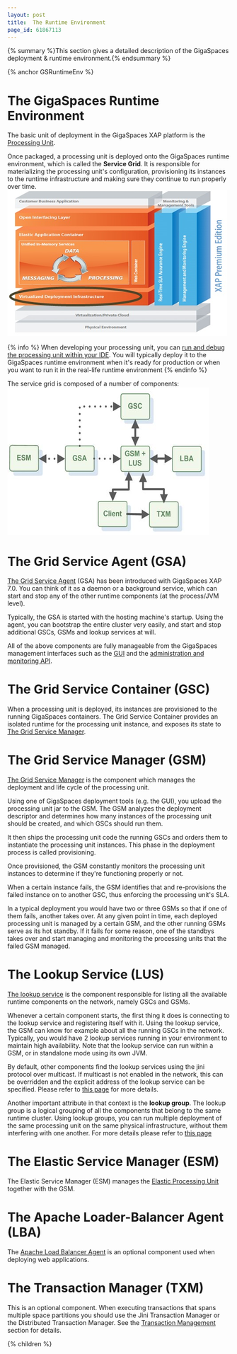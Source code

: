 ```yaml
---
layout: post
title:  The Runtime Environment
page_id: 61867113
---
```


{% summary %}This section gives a detailed description of the GigaSpaces deployment & runtime environment.{% endsummary %}

{% anchor GSRuntimeEnv %}

# The GigaSpaces Runtime Environment

The basic unit of deployment in the GigaSpaces XAP platform is the [Processing Unit](/xap96/packaging-and-deployment.html).

Once packaged, a processing unit is deployed onto the GigaSpaces runtime environment, which is called the **Service Grid**. It is responsible for materializing the processing unit's configuration, provisioning its instances to the runtime infrastructure and making sure they continue to run properly over time.
![archi_deployenv.jpg](/attachment_files/archi_deployenv.jpg)

{% info %}
When developing your processing unit, you can [run and debug the processing unit within your IDE](/xap96/running-and-debugging-within-your-ide.html). You will typically deploy it to the GigaSpaces runtime environment when it's ready for production or when you want to run it in the real-life runtime environment
{% endinfo %}

The service grid is composed of a number of components:
![gs_runtime.jpg](/attachment_files/gs_runtime.jpg)

# The Grid Service Agent (GSA)

[The Grid Service Agent](/xap96/the-grid-service-agent.html) (GSA) has been introduced with GigaSpaces XAP 7.0. You can think of it as a daemon or a background service, which can start and stop any of the other runtime components (at the process/JVM level).

Typically, the GSA is started with the hosting machine's startup. Using the agent, you can bootstrap the entire cluster very easily, and start and stop additional GSCs, GSMs and lookup services at will.

All of the above components are fully manageable from the GigaSpaces management interfaces such as the [GUI](/xap96/graphical-user-interface.html) and the [administration and monitoring API](/xap96/administration-and-monitoring-api.html).

# The Grid Service Container (GSC)

When a processing unit is deployed, its instances are provisioned to the running GigaSpaces containers. The Grid Service Container provides an isolated runtime for the processing unit instance, and exposes its state to [The Grid Service Manager](/xap96/the-grid-service-manager.html).

# The Grid Service Manager (GSM)

[The Grid Service Manager](/xap96/the-grid-service-manager.html) is the component which manages the deployment and life cycle of the processing unit.

Using one of GigaSpaces deployment tools (e.g. the GUI), you upload the processing unit jar to the GSM. The GSM analyzes the deployment descriptor and determines how many instances of the processing unit should be created, and which GSCs should run them.

It then ships the processing unit code the running GSCs and orders them to instantiate the processing unit instances. This phase in the deployment process is called provisioning.

Once provisioned, the GSM constantly monitors the processing unit instances to determine if they're functioning properly or not.

When a certain instance fails, the GSM identifies that and re-provisions the failed instance on to another GSC, thus enforcing the processing unit's SLA.

In a typical deployment you would have two or three GSMs so that if one of them fails, another takes over. At any given point in time, each deployed processing unit is managed by a certain GSM, and the other running GSMs serve as its hot standby. If it fails for some reason, one of the standbys takes over and start managing and monitoring the processing units that the failed GSM managed.

# The Lookup Service (LUS)

[The lookup service](/xap96/the-lookup-service.html) is the component responsible for listing all the available runtime components on the network, namely GSCs and GSMs.

Whenever a certain component starts, the first thing it does is connecting to the lookup service and registering itself with it. Using the lookup service, the GSM can know for example about all the running GSCs in the network. Typically, you would have 2 lookup services running in your environment to maintain high availability. Note that the lookup service can run within a GSM, or in standalone mode using its own JVM.

By default, other components find the lookup services using the jini protocol over multicast. If multicast is not enabled in the network, this can be overridden and the explicit address of the lookup service can be specified. Please refer to [this page](/xap96/how-to-configure-unicast-discovery.html#HowtoConfigureUnicastDiscovery-Configuringthelookuplocatorsproperty) for more details.

Another important attribute in that context is the **lookup group**. The lookup group is a logical grouping of all the components that belong to the same runtime cluster. Using lookup groups, you can run multiple deployment of the same processing unit on the same physical infrastructure, without them interfering with one another. For more details please refer to [this page](/xap96/lookup-service-configuration.html)

# The Elastic Service Manager (ESM)

The Elastic Service Manager (ESM) manages the [Elastic Processing Unit](/xap96/elastic-processing-unit.html) together with the GSM.

# The Apache Loader-Balancer Agent (LBA)

The [Apache Load Balancer Agent](/xap96/apache-load-balancer-agent.html) is an optional component used when deploying web applications.

# The Transaction Manager (TXM)

This is an optional component. When executing transactions that spans multiple space partitions you should use the Jini Transaction Manager or the Distributed Transaction Manager. See the [Transaction Management](/xap96/transaction-management.html) section for details.

{% children %}
